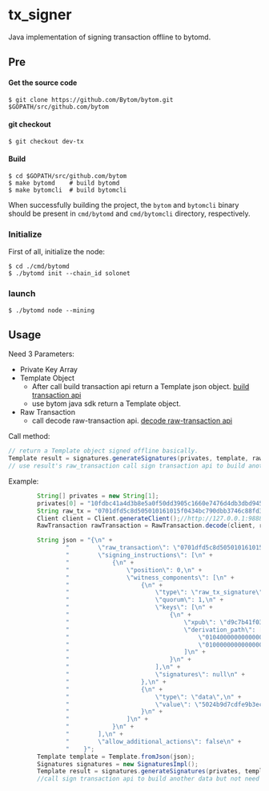 # tx_signer

Java implementation of signing transaction offline to bytomd.

## Pre

#### Get the source code

```
$ git clone https://github.com/Bytom/bytom.git $GOPATH/src/github.com/bytom
```

#### git checkout

```
$ git checkout dev-tx
```

#### Build

```
$ cd $GOPATH/src/github.com/bytom
$ make bytomd    # build bytomd
$ make bytomcli  # build bytomcli
```

When successfully building the project, the `bytom` and `bytomcli` binary should be present in `cmd/bytomd` and `cmd/bytomcli` directory, respectively.

### Initialize

First of all, initialize the node:

```
$ cd ./cmd/bytomd
$ ./bytomd init --chain_id solonet
```

### launch

```
$ ./bytomd node --mining
```

## Usage

Need 3 Parameters:

- Private Key Array
- Template Object
  - After call build transaction api return a Template json object. [build transaction api](https://github.com/Bytom/bytom/wiki/API-Reference#build-transaction)
  - use bytom java sdk return a Template object.
- Raw Transaction
  - call decode raw-transaction api. [decode raw-transaction api](https://github.com/Bytom/bytom/wiki/API-Reference#decode-raw-transaction)

Call method:

```java
// return a Template object signed offline basically.
Template result = signatures.generateSignatures(privates, template, rawTransaction);
// use result's raw_transaction call sign transaction api to build another data but not need password or private key.
```

Example:

```java
		String[] privates = new String[1];
        privates[0] = "10fdbc41a4d3b8e5a0f50dd3905c1660e7476d4db3dbd9454fa4347500a633531c487e8174ffc0cfa76c3be6833111a9b8cd94446e37a76ee18bb21a7d6ea66b";
        String raw_tx = "0701dfd5c8d505010161015f0434bc790dbb3746c88fd301b9839a0f7c990bb8bdc96881d17bc2fb47525ad8ffffffffffffffffffffffffffffffffffffffffffffffffffffffffffffffff80d0dbc3f4020101160014f54622eeb837e39d359f7530b6fbbd7256c9e73d010002013effffffffffffffffffffffffffffffffffffffffffffffffffffffffffffffff8c98d2b0f402011600144453a011caf735428d0291d82b186e976e286fc100013afffffffffffffffffffffffffffffffffffffffffffffffffffffffffffffffff40301160014613908c28df499e3aa04e033100efaa24ca8fd0100";
        Client client = Client.generateClient();//http://127.0.0.1:9888
        RawTransaction rawTransaction = RawTransaction.decode(client, raw_tx);

        String json = "{\n" +
                "        \"raw_transaction\": \"0701dfd5c8d505010161015f0434bc790dbb3746c88fd301b9839a0f7c990bb8bdc96881d17bc2fb47525ad8ffffffffffffffffffffffffffffffffffffffffffffffffffffffffffffffff80d0dbc3f4020101160014f54622eeb837e39d359f7530b6fbbd7256c9e73d010002013effffffffffffffffffffffffffffffffffffffffffffffffffffffffffffffff8c98d2b0f402011600144453a011caf735428d0291d82b186e976e286fc100013afffffffffffffffffffffffffffffffffffffffffffffffffffffffffffffffff40301160014613908c28df499e3aa04e033100efaa24ca8fd0100\",\n" +
                "        \"signing_instructions\": [\n" +
                "            {\n" +
                "                \"position\": 0,\n" +
                "                \"witness_components\": [\n" +
                "                    {\n" +
                "                        \"type\": \"raw_tx_signature\",\n" +
                "                        \"quorum\": 1,\n" +
                "                        \"keys\": [\n" +
                "                            {\n" +
                "                                \"xpub\": \"d9c7b41f030a398dada343096040c675be48278046623849977cb0fd01d395a51c487e8174ffc0cfa76c3be6833111a9b8cd94446e37a76ee18bb21a7d6ea66b\",\n" +
                "                                \"derivation_path\": [\n" +
                "                                    \"010400000000000000\",\n" +
                "                                    \"0100000000000000\"\n" +
                "                                ]\n" +
                "                            }\n" +
                "                        ],\n" +
                "                        \"signatures\": null\n" +
                "                    },\n" +
                "                    {\n" +
                "                        \"type\": \"data\",\n" +
                "                        \"value\": \"5024b9d7cdfe9b3ece98bc06111e06dd79d425411614bfbb473d07ca44795612\"\n" +
                "                    }\n" +
                "                ]\n" +
                "            }\n" +
                "        ],\n" +
                "        \"allow_additional_actions\": false\n" +
                "    }";
        Template template = Template.fromJson(json);
        Signatures signatures = new SignaturesImpl();
        Template result = signatures.generateSignatures(privates, template, rawTransaction);
        //call sign transaction api to build another data but not need password or private key.
		
```

